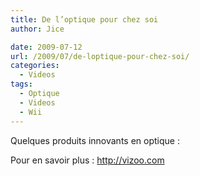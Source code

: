 ```yaml
---
title: De l’optique pour chez soi
author: Jice

date: 2009-07-12
url: /2009/07/de-loptique-pour-chez-soi/
categories:
  - Videos
tags:
  - Optique
  - Videos
  - Wii
---
```

Quelques produits innovants en optique :

<p style="text-align: center;">
</p>

<p style="text-align: left;">
  Pour en savoir plus : <a href="http://vizoo.com/" target="_blank">http://vizoo.com</a>
</p>

<p style="text-align: center;">
</p>